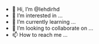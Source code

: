 - 👋 Hi, I’m @Iehdirhd
- 👀 I’m interested in ...
- 🌱 I’m currently learning ...
- 💞️ I’m looking to collaborate on ...
- 📫 How to reach me ...

<!---
Iehdirhd/Iehdirhd is a ✨ special ✨ repository because its `README.md` (this file) appears on your GitHub profile.
You can click the Preview link to take a look at your changes.
--->
